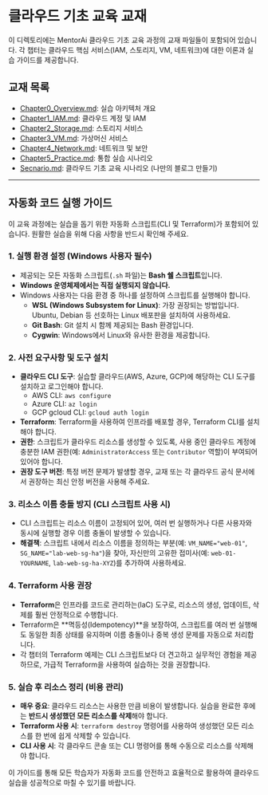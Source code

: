 # 클라우드 기초 교육 교재

이 디렉토리에는 MentorAi 클라우드 기초 교육 과정의 교재 파일들이 포함되어 있습니다. 각 챕터는 클라우드 핵심 서비스(IAM, 스토리지, VM, 네트워크)에 대한 이론과 실습 가이드를 제공합니다.

## 교재 목록

*   [Chapter0_Overview.md](Chapter0_Overview.md): 실습 아키텍처 개요
*   [Chapter1_IAM.md](Chapter1_IAM.md): 클라우드 계정 및 IAM
*   [Chapter2_Storage.md](Chapter2_Storage.md): 스토리지 서비스
*   [Chapter3_VM.md](Chapter3_VM.md): 가상머신 서비스
*   [Chapter4_Network.md](Chapter4_Network.md): 네트워크 및 보안
*   [Chapter5_Practice.md](Chapter5_Practice.md): 통합 실습 시나리오
*   [Secnario.md](Secnario.md): 클라우드 기초 교육 시나리오 (나만의 블로그 만들기)

---

## 자동화 코드 실행 가이드

이 교육 과정에는 실습을 돕기 위한 자동화 스크립트(CLI 및 Terraform)가 포함되어 있습니다. 원활한 실습을 위해 다음 사항을 반드시 확인해 주세요.

### 1. 실행 환경 설정 (Windows 사용자 필수)

*   제공되는 모든 자동화 스크립트(`.sh` 파일)는 **Bash 쉘 스크립트**입니다.
*   **Windows 운영체제에서는 직접 실행되지 않습니다.**
*   Windows 사용자는 다음 환경 중 하나를 설정하여 스크립트를 실행해야 합니다.
    *   **WSL (Windows Subsystem for Linux)**: 가장 권장되는 방법입니다. Ubuntu, Debian 등 선호하는 Linux 배포판을 설치하여 사용하세요.
    *   **Git Bash**: Git 설치 시 함께 제공되는 Bash 환경입니다.
    *   **Cygwin**: Windows에서 Linux와 유사한 환경을 제공합니다.

### 2. 사전 요구사항 및 도구 설치

*   **클라우드 CLI 도구**: 실습할 클라우드(AWS, Azure, GCP)에 해당하는 CLI 도구를 설치하고 로그인해야 합니다.
    *   AWS CLI: `aws configure`
    *   Azure CLI: `az login`
    *   GCP gcloud CLI: `gcloud auth login`
*   **Terraform**: Terraform을 사용하여 인프라를 배포할 경우, Terraform CLI를 설치해야 합니다.
*   **권한**: 스크립트가 클라우드 리소스를 생성할 수 있도록, 사용 중인 클라우드 계정에 충분한 IAM 권한(예: `AdministratorAccess` 또는 `Contributor` 역할)이 부여되어 있어야 합니다.
*   **권장 도구 버전**: 특정 버전 문제가 발생할 경우, 교재 또는 각 클라우드 공식 문서에서 권장하는 최신 안정 버전을 사용해 주세요.

### 3. 리소스 이름 충돌 방지 (CLI 스크립트 사용 시)

*   CLI 스크립트는 리소스 이름이 고정되어 있어, 여러 번 실행하거나 다른 사용자와 동시에 실행할 경우 이름 충돌이 발생할 수 있습니다.
*   **해결책**: 스크립트 내에서 리소스 이름을 정의하는 부분(예: `VM_NAME="web-01"`, `SG_NAME="lab-web-sg-ha"`)을 찾아, 자신만의 고유한 접미사(예: `web-01-YOURNAME`, `lab-web-sg-ha-XYZ`)를 추가하여 사용하세요.

### 4. Terraform 사용 권장

*   **Terraform**은 인프라를 코드로 관리하는(IaC) 도구로, 리소스의 생성, 업데이트, 삭제를 훨씬 안정적으로 수행합니다.
*   Terraform은 **멱등성(Idempotency)**을 보장하여, 스크립트를 여러 번 실행해도 동일한 최종 상태를 유지하며 이름 충돌이나 중복 생성 문제를 자동으로 처리합니다.
*   각 챕터의 Terraform 예제는 CLI 스크립트보다 더 견고하고 실무적인 경험을 제공하므로, 가급적 Terraform을 사용하여 실습하는 것을 권장합니다.

### 5. 실습 후 리소스 정리 (비용 관리)

*   **매우 중요**: 클라우드 리소스는 사용한 만큼 비용이 발생합니다. 실습을 완료한 후에는 **반드시 생성했던 모든 리소스를 삭제**해야 합니다.
*   **Terraform 사용 시**: `terraform destroy` 명령어를 사용하여 생성했던 모든 리소스를 한 번에 쉽게 삭제할 수 있습니다.
*   **CLI 사용 시**: 각 클라우드 콘솔 또는 CLI 명령어를 통해 수동으로 리소스를 삭제해야 합니다.

이 가이드를 통해 모든 학습자가 자동화 코드를 안전하고 효율적으로 활용하여 클라우드 실습을 성공적으로 마칠 수 있기를 바랍니다.

